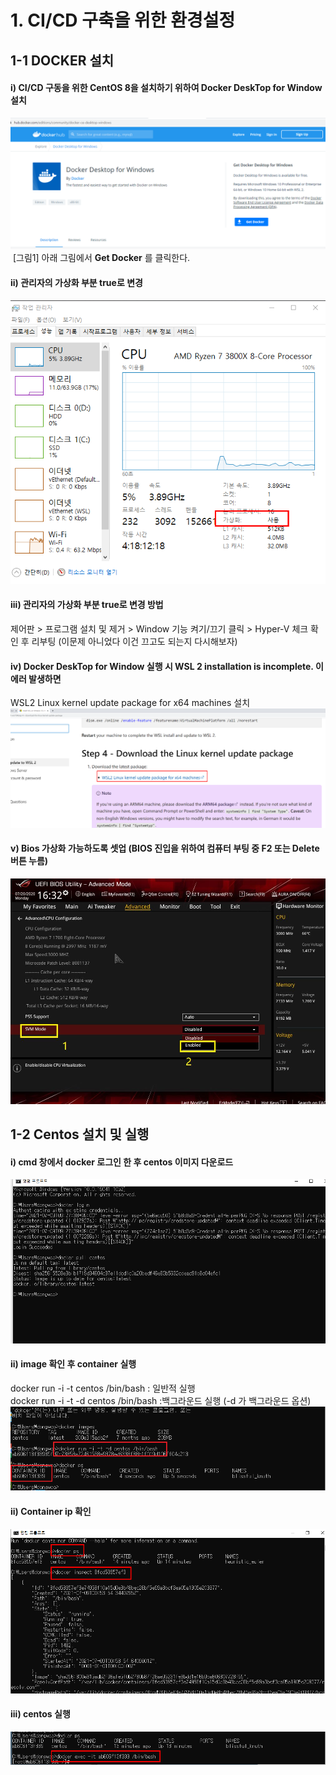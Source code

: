 # 1. CI/CD 구축을 위한 환경설정
## 1-1 DOCKER 설치
#### i) CI/CD 구동을 위한 CentOS 8을 설치하기 위하여 __Docker DeskTop for Window__ 설치  
  
![Docker DeskTop Download 받는법](./CI_CD_Images/dockerdesktop.png)
&nbsp;[그림1]&nbsp;아래 그림에서 __Get Docker__ 를 클릭한다.  
  
#### ii) 관리자의 가상화 부분 true로 변경
![작업관리자_가상화](./CI_CD_Images/system_mgt_virtul.png)


#### iii) 관리자의 가상화 부분 true로 변경 방법
  제어판 > 프로그램 설치 및 제거 > Window 기능 켜기/끄기 클릭 > Hyper-V 체크 확인 후 리부팅  (이문제 아니었다 이건 끄고도 되는지 다시해보자)
  
#### iv) Docker DeskTop for Window 실행 시 WSL 2 installation is incomplete. 이 에러 발생하면
  WSL2 Linux kernel update package for x64 machines 설치
![wsl](./CI_CD_Images/wsl.png)

#### v) Bios 가상화 가능하도록 셋업 (BIOS 진입을 위하여 컴퓨터 부팅 중 F2 또는 Delete 버튼 누름) 
![SVMmode](./CI_CD_Images/svm_mode3.png)

## 1-2 Centos 설치 및 실행  
 #### i) cmd 창에서 docker 로그인 한 후 centos 이미지 다운로드
![Docker DeskTop Download 받는법](./CI_CD_Images/docker_centos_image.png)
 #### ii) image 확인 후 container 실행  
 docker run -i -t centos /bin/bash : 일반적 실행  
 docker run -i -t -d centos /bin/bash :백그라운드 실행 (-d 가 백그라운드 옵션)  
![Docker Run](./CI_CD_Images/dockerun1.png)  
#### ii) Container ip 확인  
![IP_Check](./CI_CD_Images/docker_container.png)
#### iii) centos 실행  
![Exec_Centos](./CI_CD_Images/docker_exec.png)

